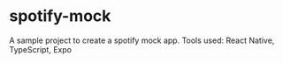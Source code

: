 # spotify-mock
A sample project to create a spotify mock app. Tools used: React Native, TypeScript, Expo
